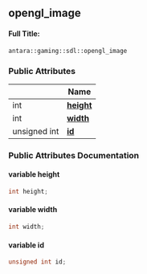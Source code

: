 

## opengl_image

#### Full Title:
```
antara::gaming::sdl::opengl_image
```

















### Public Attributes

|                | Name           |
| -------------- | -------------- |
| int | **[height](Classes/structantara_1_1gaming_1_1sdl_1_1opengl__image.md#variable-height)**  |
| int | **[width](Classes/structantara_1_1gaming_1_1sdl_1_1opengl__image.md#variable-width)**  |
| unsigned int | **[id](Classes/structantara_1_1gaming_1_1sdl_1_1opengl__image.md#variable-id)**  |













### Public Attributes Documentation

#### variable height

```cpp
int height;
```




























#### variable width

```cpp
int width;
```




























#### variable id

```cpp
unsigned int id;
```



































